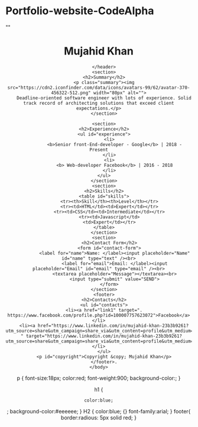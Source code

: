 # Portfolio-website-CodeAlpha


""<!DOCTYPE html>
<html>
    <body>
        <header>
        <h1>Mujahid Khan</h1>
    
        </header>
        <section>
        <h2>Summary</h2>
        <p class="summary"><img src="https://cdn2.iconfinder.com/data/icons/avatars-99/62/avatar-370-456322-512.png" width="80px" alt="">
        Deadline-oriented software engineer with lots of experience. Solid track record of architecting solutions that exceed client expectations.</p>
        </section>
        .
        <section>
        <h2>Experience</h2>
        <ul id="experience">
            <li>
                <b>Senior front-End-developer - Google</b> | 2018 - Present
            </li>
            <li>
                <b> Web-developer Facebook</b> | 2016 - 2018
            </li>
        </ul>
        </section>
        <section>
        <h2>Skills</h2>
        <table id="skills">
            <tr><th>Skill</th><th>Level</th></tr>
            <tr><td>HTML</td><td>Expert</td></tr>
            <tr><td>CSS</td><td>Intermediate</td></tr>
            <tr><td>Javascript</td>
            <td>Expert</td></tr>
        </table>
        </section>
        <section>
            <h2>Contact Form</h2>
            <form id="contact-form">
                <label for="name">Name: </label><input placeholder="Name" id="name" type="text" /><br>
                <label for="email">Email: </label><input placeholder="Email" id="email" type="email" /><br>
                <textarea placeholder="Message"></textarea><br>
                <input type="submit" value="SEND">
            </form>
        </section>
        <footer>
        <h2>Contacts</h2>
        <ul id="contacts">
        <li><a href="link1" target=". https://www.facebook.com/profile.php?id=100007757623072">Facebook</a></li>
        <li><a href="https://www.linkedin.com/in/mujahid-khan-23b3b9261?utm_source=share&utm_campaign=share_via&utm_content=profile&utm_medium=android_app
      " target="https://www.linkedin.com/in/mujahid-khan-23b3b9261?utm_source=share&utm_campaign=share_via&utm_content=profile&utm_medium=android_app">LinkedIn</a></li>
        </ul>
        <p id="copyright">Copyright &copy; Mujahid Khan</p>
        </footer>.
    </body>
</html>
p {
    font-size:18px;
    color:red;
    font-weight:900;
    background-color:;
}

h1 {

    color:blue;
   ;
  background-color:#eeeeee;
}
H2 {
color:blue;
   {}
    font-family:arial;
}
footer{
    border:radious: 5px solid red;
}



